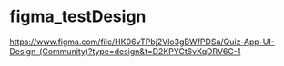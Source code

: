 # figma_testDesign

https://www.figma.com/file/HK06vTPbj2Vlo3gBWfPDSa/Quiz-App-UI-Design-(Community)?type=design&t=D2KPYCt6vXqDRV6C-1
